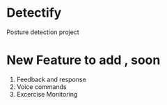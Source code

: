# Detectify
Posture detection project

# New Feature to add , soon
1. Feedback and response
2. Voice commands
3. Excercise Monitoring
